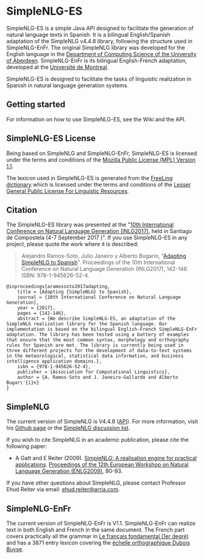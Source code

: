 SimpleNLG-ES
=========

SimpleNLG-ES is a simple Java API designed to facilitate the generation of natural language texts in Spanish. It is a bilingual English/Spanish adaptation of the SimpleNLG v4.4.8 library, following the structure used in SimpleNLG-EnFr. The original SimpleNLG library was developed for the English language in the [Department of Computing Science of the University of Aberdeen](https://www.abdn.ac.uk/ncs/departments/computing-science/natural-language-generation-187.php). SimpleNLG-EnFr is its bilingual English-French adaptation, developed at the [Université de Montreal](http://www-etud.iro.umontreal.ca/~vaudrypl/snlgbil/snlgEnFr_francais.xhtml).

SimpleNLG-ES is designed to facilitate the tasks of linguistic realization in Spanish in natural language generation systems.

Getting started
---------------
For information on how to use SimpleNLG-ES, see the Wiki and the API.

SimpleNLG-ES License
-----------------------------
Being based on SimpleNLG and SimpleNLG-EnFr, SimpleNLG-ES is licensed under the terms and conditions of the [Mozilla Public License (MPL) Version 1.1](https://www.mozilla.org/en-US/MPL/1.1/).

The lexicon used in SimpleNLG-ES is generated from the [FreeLing dictionary](http://nlp.lsi.upc.edu/freeling/) which is licensed under the terms and conditions of the [Lesser General Public License For Linguistic Resources](http://infolingu.univ-mlv.fr/DonneesLinguistiques/Lexiques-Grammaires/lgpllr.html).

Citation
--------
The SimpleNLG-ES library was presented at the "[10th International Conference on Natural Language Generation (INLG2017)](https://eventos.citius.usc.es/inlg2017), held in Santiago de Compostela (4-7 September 2017 )". If you use SimpleNLG-ES in any project, please quote the work where it is described:

> Alejandro Ramos-Soto, Julio Janeiro y Alberto Bugarín, "[Adapting SimpleNLG to Spanish](https://eventos.citius.usc.es/inlg2017/resources/final/51/51_Paper.pdf)". Proceedings of the 10th International Conference on Natural Language Generation (INLG2017), 142-146. ISBN: 978-1-945626-52-4.

```
@inproceedings{aramossoto2017adapting,
	title = {Adapting {SimpleNLG} to Spanish},
	journal = {10th International Conference on Natural Language Generation},
	year = {2017},
	pages = {142-146},
	abstract = {We describe SimpleNLG-ES, an adaptation of the SimpleNLG realization library for the Spanish language. Our implementation is based on the bilingual English-French SimpleNLG-EnFr adaptation. The library has been tested using a battery of examples that ensure that the most common syntax, morphology and orthography rules for Spanish are met. The library is currently being used in three different projects for the development of data-to-text systems in the meteorological, statistical data information, and business intelligence application domains.},
	isbn = {978-1-945626-52-4},
	publisher = {Association for Computational Linguistics},
	author = {A. Ramos-Soto and J. Janeiro-Gallardo and Alberto Bugar\'{i}n}
}
```

SimpleNLG
------------------
The current version of SimpleNLG is V4.4.8 ([API](https://cdn.rawgit.com/simplenlg/simplenlg/master/docs/javadoc/index.html)). For more information, visit his [Github page](https://github.com/simplenlg/simplenlg) or the [SimpleNLG discussion list](https://groups.google.com/forum/#!forum/simplenlg).

If you wish to cite SimpleNLG in an academic publication, please cite the following paper:

* A Gatt and E Reiter (2009). [SimpleNLG: A realisation engine for practical applications](http://aclweb.org/anthology/W/W09/W09-0613.pdf). [Proceedings of the 12th European Workshop on Natural Language Generation (ENLG2009)](http://aclweb.org/anthology/siggen.html#2009_0), 90-93.

If you have other questions about SimpleNLG, please contact Professor Ehud Reiter via email: [ehud.reiter@arria.com](mailto:ehud.reiter@arria.com).

SimpleNLG-EnFr
-----------------------------
The current version of SimpleNLG-EnFr is V1.1. SimpleNLG-EnFr can realize text in both English and French in the same document. The French part covers practically all the grammar in [Le français fondamental (1er degré)](http://fr.wikipedia.org/wiki/Fran%C3%A7ais_fondamental) and has a 3871 entry lexicon covering the [échelle orthographique Dubois Buyse](http://o.bacquet.free.fr/db2.htm).